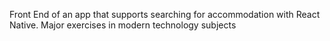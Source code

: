 Front End of an app that supports searching for accommodation with React Native. Major exercises in modern technology subjects
